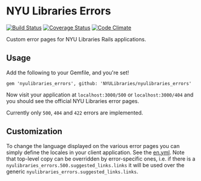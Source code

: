 # NYU Libraries Errors

[![Build Status](https://travis-ci.org/NYULibraries/nyulibraries_errors.svg?branch=master)](https://travis-ci.org/NYULibraries/nyulibraries_errors)
[![Coverage Status](https://coveralls.io/repos/github/NYULibraries/nyulibraries_errors/badge.svg?branch=master)](https://coveralls.io/github/NYULibraries/nyulibraries_errors?branch=master)
[![Code Climate](https://codeclimate.com/github/NYULibraries/nyulibraries_errors/badges/gpa.svg)](https://codeclimate.com/github/NYULibraries/nyulibraries_errors)

Custom error pages for NYU Libraries Rails applications.

## Usage

Add the following to your Gemfile, and you're set!

```
gem 'nyulibraries_errors', github: 'NYULibraries/nyulibraries_errors'
```

Now visit your application at `localhost:3000/500` or `localhost:3000/404` and you should see the official NYU Libraries error pages.

Currently only `500`, `404` and `422` errors are implemented.

## Customization

To change the language displayed on the various error pages you can simply define the locales in your client application. See the [en.yml](config/locales/en.yml). Note that top-level copy can be overridden by error-specific ones, i.e. if there is a `nyulibraries_errors.500.suggested_links.links` it will be used over the generic `nyulibraries_errors.suggested_links.links`.
